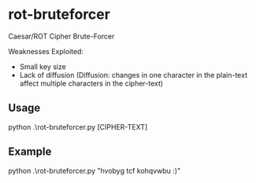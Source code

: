 # rot-bruteforcer
Caesar/ROT Cipher Brute-Forcer

Weaknesses Exploited:
- Small key size
- Lack of diffusion
(Diffusion: changes in one character in the plain-text affect multiple characters in the cipher-text)

## Usage
python .\rot-bruteforcer.py [CIPHER-TEXT]

## Example
python .\rot-bruteforcer.py "hvobyg tcf kohqvwbu :)"
